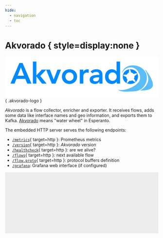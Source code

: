 ```yaml
---
hide:
  - navigation
  - toc
---
```


# Akvorado { style=display:none }

![](assets/akvorado.svg){ .akvorado-logo }

*Akvorado* is a flow collector, enricher and exporter. It receives
flows, adds some data like interface names and geo information, and
exports them to Kafka. [Akvorado][] means "water wheel" in Esperanto.

[Akvorado]: https://eo.wikipedia.org/wiki/Akvorado

<!-- The documentation is expected to be browsed inside Akvorado itself -->

The embedded HTTP server serves the following endpoints:

- [`/metrics`](/metrics){ target=http }: Prometheus metrics
- [`/version`](/version){ target=http }: *Akvorado* version
- [`/healthcheck`](/healthcheck){ target=http }: are we alive?
- [`/flows`](/flows?limit=1){ target=http }: next available flow
- [`/flow.proto`](/flow.proto){ target=http }: protocol buffers definition
- [`/grafana`](/grafana): Grafana web interface (if configured)

<iframe name="http" style="width: 100%; height: 200px; border: 0; background-color: #1111"></iframe>

